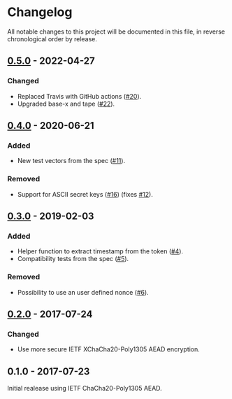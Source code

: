 # Changelog

All notable changes to this project will be documented in this file, in reverse chronological order by release.


## [0.5.0](https://github.com/tuupola/branca-js/compare/v0.4.0...v0.5.0) - 2022-04-27
### Changed
- Replaced Travis with GitHub actions ([#20](https://github.com/tuupola/branca-js/pull/20)).
- Upgraded base-x and tape ([#22](https://github.com/tuupola/branca-js/pull/22)).


## [0.4.0](https://github.com/tuupola/branca-js/compare/v0.3.0...v0.4.0) - 2020-06-21
### Added
- New test vectors from the spec ([#11](https://github.com/tuupola/branca-js/pull/11)).

### Removed
- Support for ASCII secret keys ([#16](https://github.com/tuupola/branca-js/pull/16)) (fixes [#12](https://github.com/tuupola/branca-js/issues/12)).

## [0.3.0](https://github.com/tuupola/branca-js/compare/v0.2.0...v0.3.0) - 2019-02-03
### Added
- Helper function to extract timestamp from the token ([#4](https://github.com/tuupola/branca-js/pull/4)).
- Compatibility tests from the spec ([#5](https://github.com/tuupola/branca-js/pull/5)).

### Removed
- Possibility to use an user defined nonce ([#6](https://github.com/tuupola/branca-js/pull/6)).

## [0.2.0](https://github.com/tuupola/branca-js/compare/v0.1.0...v0.2.0) - 2017-07-24
### Changed
- Use more secure IETF XChaCha20-Poly1305 AEAD encryption.

## 0.1.0 - 2017-07-23

Initial realease using IETF ChaCha20-Poly1305 AEAD.
